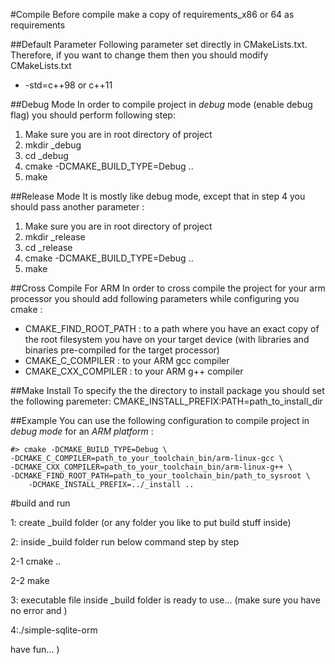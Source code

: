 #Compile
Before compile make a copy of requirements_x86 or 64 as requirements

##Default Parameter
Following parameter set directly in CMakeLists.txt. Therefore, if you want to change them then you should modify CMakeLists.txt

- -std=c++98 or c++11

##Debug Mode
In order to compile project in *debug* mode (enable debug flag) you should perform following step:

1. Make sure you are in root directory of project
2. mkdir _debug
3. cd _debug
4. cmake -DCMAKE_BUILD_TYPE=Debug ..
5. make

##Release Mode
It is mostly like debug mode, except that in step 4 you should pass another parameter :

1. Make sure you are in root directory of project
2. mkdir _release
3. cd _release
4. cmake -DCMAKE_BUILD_TYPE=Debug ..
5. make


##Cross Compile For ARM
In order to cross compile the project for your arm processor you should add following parameters while configuring you cmake :

- CMAKE_FIND_ROOT_PATH : to a path where you have an exact copy of the root filesystem you have on your target device (with libraries and binaries pre-compiled for the target processor)
- CMAKE_C_COMPILER : to your ARM gcc compiler
- CMAKE_CXX_COMPILER : to your ARM g++ compiler

##Make Install
To specify the the directory to install package you should set the following paremeter:
CMAKE_INSTALL_PREFIX:PATH=path_to_install_dir

##Example
You can use the following configuration to compile project in *debug mode* for an *ARM platform* :

	
	#> cmake -DCMAKE_BUILD_TYPE=Debug \
	-DCMAKE_C_COMPILER=path_to_your_toolchain_bin/arm-linux-gcc \
	-DCMAKE_CXX_COMPILER=path_to_your_toolchain_bin/arm-linux-g++ \
	-DCMAKE_FIND_ROOT_PATH=path_to_your_toolchain_bin/path_to_sysroot \
        -DCMAKE_INSTALL_PREFIX=../_install ..



#build and run

1: create _build folder (or any folder you like to put build stuff inside)

2: inside _build folder run below command step by step

2-1 cmake ..

2-2 make

3: executable file inside _build folder is ready to use... (make sure you have no error and )

4:./simple-sqlite-orm




have fun... )

